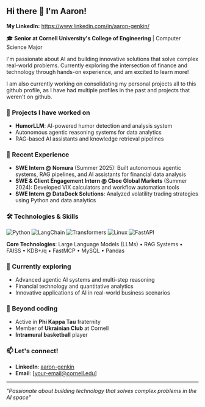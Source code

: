 ## Hi there 👋 I'm Aaron!

**My LinkedIn:** https://www.linkedin.com/in/aaron-genkin/

🎓 **Senior at Cornell University's College of Engineering** | Computer Science Major

I'm passionate about AI and building innovative solutions that solve complex real-world problems. Currently exploring the intersection of finance and technology through hands-on experience, and am excited to learn more!

I am also currently working on consolidating my personal projects all to this github profile, as I have had multiple profiles in the past and projects that weren't on github.

### 🔭 Projects I have worked on
- **HumorLLM**: AI-powered humor detection and analysis system
- Autonomous agentic reasoning systems for data analytics
- RAG-based AI assistants and knowledge retrieval pipelines

### 💼 Recent Experience
- **SWE Intern @ Nomura** (Summer 2025): Built autonomous agentic systems, RAG pipelines, and AI assistants for financial data analysis
- **SWE & Client Engagement Intern @ Cboe Global Markets** (Summer 2024): Developed VIX calculators and workflow automation tools
- **SWE Intern @ DataDock Solutions**: Analyzed volatility trading strategies using Python and data analytics

### 🛠️ Technologies & Skills
![Python](https://img.shields.io/badge/-Python-3776AB?style=flat&logo=python&logoColor=white)
![LangChain](https://img.shields.io/badge/-LangChain-1C3C3C?style=flat&logo=chainlink&logoColor=white)
![Transformers](https://img.shields.io/badge/-Transformers-FF6F00?style=flat&logo=huggingface&logoColor=white)
![Linux](https://img.shields.io/badge/-Linux-FCC624?style=flat&logo=linux&logoColor=black)
![FastAPI](https://img.shields.io/badge/-FastAPI-009688?style=flat&logo=fastapi&logoColor=white)

**Core Technologies**: Large Language Models (LLMs) • RAG Systems • FAISS • KDB+/q • FastMCP • MySQL • Pandas

### 🌱 Currently exploring
- Advanced agentic AI systems and multi-step reasoning
- Financial technology and quantitative analytics
- Innovative applications of AI in real-world business scenarios

### 🏀 Beyond coding
- Active in **Phi Kappa Tau** fraternity
- Member of **Ukrainian Club** at Cornell
- **Intramural basketball** player

### 📫 Let's connect!
- **LinkedIn**: [aaron-genkin](https://linkedin.com/in/aaron-genkin/)
- **Email**: [your-email@cornell.edu]

---
*"Passionate about building technology that solves complex problems in the AI space"*
